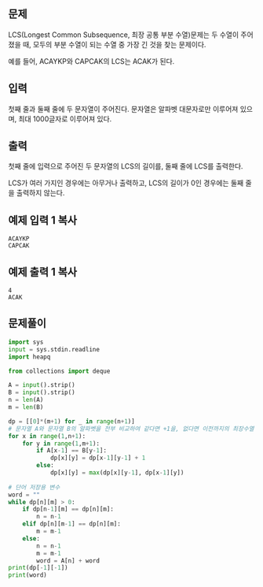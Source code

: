 ## 문제

LCS(Longest Common Subsequence, 최장 공통 부분 수열)문제는 두 수열이 주어졌을 때, 모두의 부분 수열이 되는 수열 중 가장 긴 것을 찾는 문제이다.

예를 들어, ACAYKP와 CAPCAK의 LCS는 ACAK가 된다.

## 입력

첫째 줄과 둘째 줄에 두 문자열이 주어진다. 문자열은 알파벳 대문자로만 이루어져 있으며, 최대 1000글자로 이루어져 있다.

## 출력

첫째 줄에 입력으로 주어진 두 문자열의 LCS의 길이를, 둘째 줄에 LCS를 출력한다.

LCS가 여러 가지인 경우에는 아무거나 출력하고, LCS의 길이가 0인 경우에는 둘째 줄을 출력하지 않는다.

## 예제 입력 1 복사

```
ACAYKP
CAPCAK
```

## 예제 출력 1 복사

```
4
ACAK
```

## 문제풀이

```python
import sys
input = sys.stdin.readline
import heapq

from collections import deque

A = input().strip()
B = input().strip()
n = len(A)
m = len(B)

dp = [[0]*(m+1) for _ in range(n+1)]
# 문자열 A와 문자열 B의 알파벳을 전부 비교하여 같다면 +1을, 없다면 이전까지의 최장수열 중 가장 큰 값을 가져온다. 
for x in range(1,n+1):
    for y in range(1,m+1):
        if A[x-1] == B[y-1]:
            dp[x][y] = dp[x-1][y-1] + 1
        else:
            dp[x][y] = max(dp[x][y-1], dp[x-1][y])
            
# 단어 저장용 변수
word = ""
while dp[n][m] > 0:
    if dp[n-1][m] == dp[n][m]:
        n = n-1
    elif dp[n][m-1] == dp[n][m]:
        m = m-1
    else:
        n = n-1
        m = m-1
        word = A[n] + word
print(dp[-1][-1])
print(word)
```
